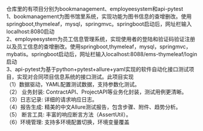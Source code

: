 仓库里的有项目分别为bookmanagement、employeesystem和api-pytest<br>
1、bookmanagement为图书馆里系统，实现功能为图书信息的查增删改。使用springboot,thymeleaf，mysql，springmvc。springboot启动后，网址栏输入localhost:8080启动<br>
2、employeesystem为员工信息管理系统，实现使用者的登陆和验证码验证注册以及员工信息的查增删改。使用springboot,thymeleaf，mysql，springmvc，mybatis。springboot启动后，网址栏输入localhost:8088/ems-thymeleaf/login启动<br>
3、api-pytest为基于python+pytest+allure+yaml实现的软件自动化接口测试项目，实现对合同项目信息系统的接口测试。此项目实现<br>（1）数据驱动，YAML配置测试数据，支持参数化测试。<br>（2） 业务封装: ContractAPI、ProjectAPI等业务化封装，测试用例更清晰。<br>（3）日志记录: 详细的请求响应日志。<br>（4）报告生成: 精美的中文Allure测试报告，包含步骤、附件、趋势分析。<br>（5） 断言工具: 丰富的响应断言方法（AssertUtil）。<br>（6）环境管理: 支持多环境配置切换，环境变量覆盖


